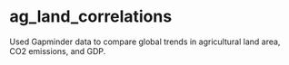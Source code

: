 # ag_land_correlations
Used Gapminder data to compare global trends in agricultural land area, CO2 emissions, and GDP.
